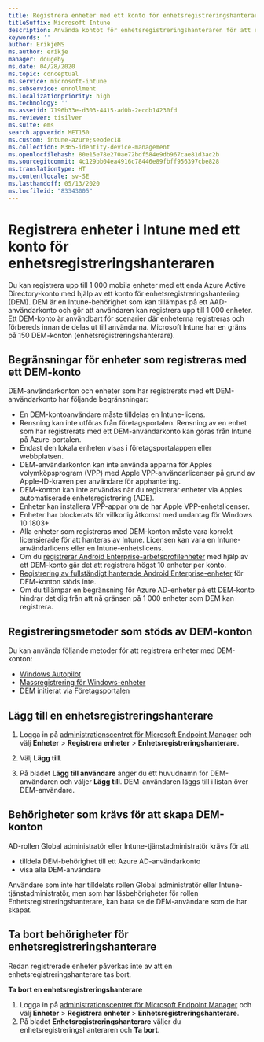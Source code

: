 ```yaml
---
title: Registrera enheter med ett konto för enhetsregistreringshanteraren
titleSuffix: Microsoft Intune
description: Använda kontot för enhetsregistreringshanteraren för att registrera flera enheter i Intune.
keywords: ''
author: ErikjeMS
ms.author: erikje
manager: dougeby
ms.date: 04/28/2020
ms.topic: conceptual
ms.service: microsoft-intune
ms.subservice: enrollment
ms.localizationpriority: high
ms.technology: ''
ms.assetid: 7196b33e-d303-4415-ad0b-2ecdb14230fd
ms.reviewer: tisilver
ms.suite: ems
search.appverid: MET150
ms.custom: intune-azure;seodec18
ms.collection: M365-identity-device-management
ms.openlocfilehash: 80e15e78e270ae72bdf584e9db967cae81d3ac2b
ms.sourcegitcommit: 4c129bb04ea4916c78446e89fbff956397cbe828
ms.translationtype: HT
ms.contentlocale: sv-SE
ms.lasthandoff: 05/13/2020
ms.locfileid: "83343005"
---
```

# <a name="enroll-devices-in-intune-by-using-a-device-enrollment-manager-account"></a>Registrera enheter i Intune med ett konto för enhetsregistreringshanteraren

Du kan registrera upp till 1 000 mobila enheter med ett enda Azure Active Directory-konto med hjälp av ett konto för enhetsregistreringshantering (DEM). DEM är en Intune-behörighet som kan tillämpas på ett AAD-användarkonto och gör att användaren kan registrera upp till 1 000 enheter. Ett DEM-konto är användbart för scenarier där enheterna registreras och förbereds innan de delas ut till användarna. Microsoft Intune har en gräns på 150 DEM-konton (enhetsregistreringshanterare).

## <a name="limitations-of-devices-that-are-enrolled-with-a-dem-account"></a>Begränsningar för enheter som registreras med ett DEM-konto

DEM-användarkonton och enheter som har registrerats med ett DEM-användarkonto har följande begränsningar:

- En DEM-kontoanvändare måste tilldelas en Intune-licens.
- Rensning kan inte utföras från företagsportalen. Rensning av en enhet som har registrerats med ett DEM-användarkonto kan göras från Intune på Azure-portalen.
- Endast den lokala enheten visas i företagsportalappen eller webbplatsen.
- DEM-användarkonton kan inte använda apparna för Apples volymköpsprogram (VPP) med Apple VPP-användarlicenser på grund av Apple-ID-kraven per användare för apphantering.
- DEM-konton kan inte användas när du registrerar enheter via Apples automatiserade enhetsregistrering (ADE).
- Enheter kan installera VPP-appar om de har Apple VPP-enhetslicenser.
- Enheter har blockerats för villkorlig åtkomst med undantag för Windows 10 1803+
- Alla enheter som registreras med DEM-konton måste vara korrekt licensierade för att hanteras av Intune. Licensen kan vara en Intune-användarlicens eller en Intune-enhetslicens.
- Om du [registrerar Android Enterprise-arbetsprofilenheter](android-work-profile-enroll.md) med hjälp av ett DEM-konto går det att registrera högst 10 enheter per konto.
- [Registrering av fullständigt hanterade Android Enterprise-enheter](android-fully-managed-enroll.md) för DEM-konton stöds inte.
- Om du tillämpar en begränsning för Azure AD-enheter på ett DEM-konto hindrar det dig från att nå gränsen på 1 000 enheter som DEM kan registrera.

## <a name="enrollment-methods-supported-by-dem-accounts"></a>Registreringsmetoder som stöds av DEM-konton

Du kan använda följande metoder för att registrera enheter med DEM-konton:

- [Windows Autopilot](enrollment-autopilot.md)
- [Massregistrering för Windows-enheter](windows-bulk-enroll.md)
- DEM initierat via Företagsportalen

## <a name="add-a-device-enrollment-manager"></a>Lägg till en enhetsregistreringshanterare

1. Logga in på [administrationscentret för Microsoft Endpoint Manager](https://go.microsoft.com/fwlink/?linkid=2109431) och välj **Enheter** > **Registrera enheter** > **Enhetsregistreringshanterare**.

2. Välj **Lägg till**.

3. På bladet **Lägg till användare** anger du ett huvudnamn för DEM-användaren och väljer **Lägg till**. DEM-användaren läggs till i listan över DEM-användare.

## <a name="permissions-required-to-create-dem-accounts"></a>Behörigheter som krävs för att skapa DEM-konton

AD-rollen Global administratör eller Intune-tjänstadministratör krävs för att
- tilldela DEM-behörighet till ett Azure AD-användarkonto
- visa alla DEM-användare

Användare som inte har tilldelats rollen Global administratör eller Intune-tjänstadministratör, men som har läsbehörigheter för rollen Enhetsregistreringshanterare, kan bara se de DEM-användare som de har skapat.

## <a name="remove-device-enrollment-manager-permissions"></a>Ta bort behörigheter för enhetsregistreringshanterare

Redan registrerade enheter påverkas inte av att en enhetsregistreringshanterare tas bort.

**Ta bort en enhetsregistreringshanterare**

1. Logga in på [administrationscentret för Microsoft Endpoint Manager](https://go.microsoft.com/fwlink/?linkid=2109431) och välj **Enheter** > **Registrera enheter** > **Enhetsregistreringshanterare**.
2. På bladet **Enhetsregistreringshanterare** väljer du enhetsregistreringshanteraren och **Ta bort**.

